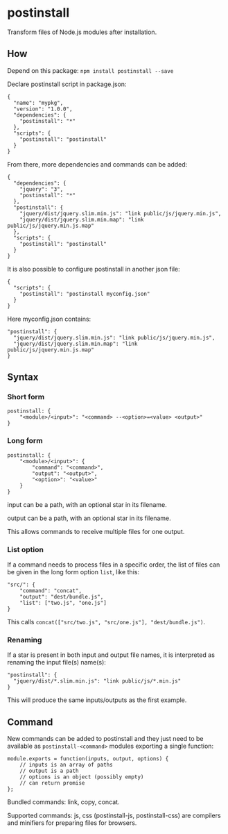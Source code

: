 postinstall
===========

Transform files of Node.js modules after installation.

How
---

Depend on this package:
`npm install postinstall --save`

Declare postinstall script in package.json:

```
{
  "name": "mypkg",
  "version": "1.0.0",
  "dependencies": {
    "postinstall": "*"
  },
  "scripts": {
    "postinstall": "postinstall"
  }
}
```

From there, more dependencies and commands can be added:

```
{
  "dependencies": {
    "jquery": "3",
    "postinstall": "*"
  },
  "postinstall": {
    "jquery/dist/jquery.slim.min.js": "link public/js/jquery.min.js",
    "jquery/dist/jquery.slim.min.map": "link public/js/jquery.min.js.map"
  },
  "scripts": {
    "postinstall": "postinstall"
  }
}
```

It is also possible to configure postinstall in another json file:

```
{
  "scripts": {
    "postinstall": "postinstall myconfig.json"
  }
}
```

Here myconfig.json contains:
```
"postinstall": {
  "jquery/dist/jquery.slim.min.js": "link public/js/jquery.min.js",
  "jquery/dist/jquery.slim.min.map": "link public/js/jquery.min.js.map"
}
```


Syntax
------

### Short form
```
postinstall: {
	"<module>/<input>": "<command> --<option>=<value> <output>"
}
```

### Long form
```
postinstall: {
	"<module>/<input>": {
		"command": "<command>",
		"output": "<output>",
		"<option>": "<value>"
	}
}
```

input can be a path, with an optional star in its filename.

output can be a path, with an optional star in its filename.

This allows commands to receive multiple files for one output.

### List option

If a command needs to process files in a specific order, the list of files
can be given in the long form option `list`, like this:

```
"src/": {
	"command": "concat",
	"output": "dest/bundle.js",
	"list": ["two.js", "one.js"]
}
```

This calls `concat(["src/two.js", "src/one.js"], "dest/bundle.js")`.

### Renaming

If a star is present in both input and output file names, it is interpreted
as renaming the input file(s) name(s):

```
"postinstall": {
  "jquery/dist/*.slim.min.js": "link public/js/*.min.js"
}
```

This will produce the same inputs/outputs as the first example.


Command
-------

New commands can be added to postinstall and they just need to be available
as `postinstall-<command>` modules exporting a single function:

```
module.exports = function(inputs, output, options) {
	// inputs is an array of paths
	// output is a path
	// options is an object (possibly empty)
	// can return promise
};
```

Bundled commands: link, copy, concat.

Supported commands: js, css (postinstall-js, postinstall-css) are compilers and
minifiers for preparing files for browsers.

